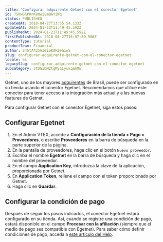 ```yaml
---
title: 'Configurar adquirente Getnet con el conector Egetnet'
id: 75kwGKPKnK8mwiEmQGYiWq
status: PUBLISHED
createdAt: 2018-04-27T13:55:54.133Z
updatedAt: 2024-01-23T11:49:45.592Z
publishedAt: 2024-01-23T11:49:45.592Z
firstPublishedAt: 2018-04-27T16:07:30.586Z
contentType: tutorial
productTeam: Financial
author: 245tA425AIeioKAk2eaiwS
slug: configurar-adquirente-getnet-con-el-conector-egetnet
locale: es
legacySlug: configurar-adquirente-getnet-con-el-conector-egetnet
subcategory: 3tDGibM2tqMyqIyukqmmMw
---
```


Getnet, uno de los mayores [adquirentes](/es/tutorial/que-es-un-adquirente) de Brasil, puede ser configurado en su tienda usando el conector Egetnet. Recomendamos que utilice este conector para tener acceso a la integración más actual y a las nuevas features de Getnet.

Para configurar Getnet con el conector Egetnet, siga estos pasos:

## Configurar Egetnet

1. En el Admin VTEX, accede a __Configuración de la tienda > Pago > Proveedores__, o escribe __Proveedores__ en la barra de búsqueda en la parte superior de la página.
2. En la pantalla de proveedores, haga clic en el botón `Nuevo proveedor`.
3. Escriba el nombre __Egetnet__ en la barra de búsqueda y haga clic en el nombre del proveedor.
4. En el campo __Application Key__, introduzca la clave de la aplicación, proporcionada por Getnet.
5. En __Application Token__, rellene el campo con el token proporcionado por Getnet.
6. Haga clic en __Guardar__.

## Configurar la condición de pago

Después de seguir los pasos indicados, el conector Egetnet estará configurado en su tienda. Así, cuando se registre una condición de pago, estará disponible en el campo __Procesar con la afiliación__ (siempre que el medio de pago sea compatible con Egetnet). Para saber cómo definir condiciones de pago, acceda a [este artículo del Help](/es/tutorial/condiciones-de-pago).
